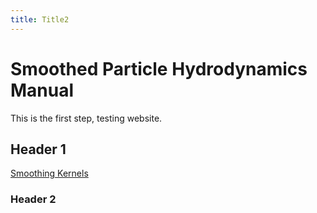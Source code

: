```yaml
---
title: Title2
---
```


# Smoothed Particle Hydrodynamics Manual

This is the first step, testing website. 

## Header 1

[Smoothing Kernels](SmoothingKernels.md)


### Header 2
